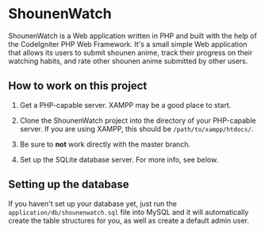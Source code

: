 ShounenWatch
============

ShounenWatch is a Web application written in PHP and built with the help of the
CodeIgniter PHP Web Framework. It's a small simple Web application that allows
its users to submit shounen anime, track their progress on their watching
habits, and rate other shounen anime submitted by other users.

How to work on this project
---------------------------

1.  Get a PHP-capable server. XAMPP may be a good place to start.

2.  Clone the ShounenWatch project into the directory of your PHP-capable
    server. If you are using XAMPP, this should be
    `/path/to/xampp/htdocs/`.

3.  Be sure to **not** work directly with the master branch.

4.  Set up the SQLite database server. For more info, see below.

Setting up the database
-----------------------

If you haven't set up your database yet, just run the
`application/db/shounenwatch.sql` file into MySQL and it will automatically
create the table structures for you, as well as create a default admin user.
